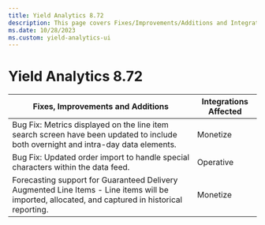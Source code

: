 ```yaml
---
title: Yield Analytics 8.72
description: This page covers Fixes/Improvements/Additions and Integrations affected in Yield Analytics 8.72.
ms.date: 10/28/2023
ms.custom: yield-analytics-ui
---
```


# Yield Analytics 8.72

| Fixes, Improvements and Additions | Integrations Affected |
|--|--|
| Bug Fix: Metrics displayed on the line item search screen have been updated to include both overnight and intra-day data elements. | Monetize |
| Bug Fix: Updated order import to handle special characters within the data feed. | Operative |
| Forecasting support for Guaranteed Delivery Augmented Line Items - Line items will be imported, allocated, and captured in historical reporting. | Monetize |
